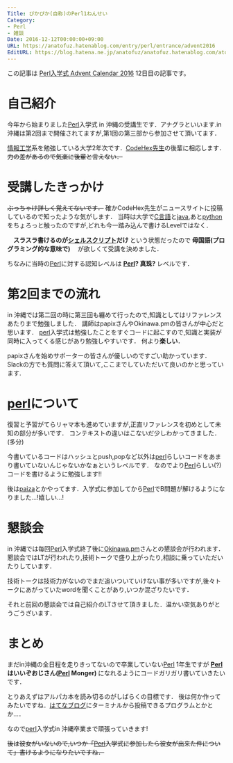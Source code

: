 ```yaml
---
Title: ぴかぴか(自称)のPerl1ねんせい
Category:
- Perl
- 雑談
Date: 2016-12-12T00:00:00+09:00
URL: https://anatofuz.hatenablog.com/entry/perl/entrance/advent2016
EditURL: https://blog.hatena.ne.jp/anatofuz/anatofuz.hatenablog.com/atom/entry/8599973812278688570
---
```


<p>この記事は <a href="http://qiita.com/advent-calendar/2016/perl-entrance">Perl入学式 Advent Calendar 2016</a> 12日目の記事です。</p>

<h1>自己紹介</h1>

<p>今年から始まりました<a class="keyword" href="http://d.hatena.ne.jp/keyword/Perl">Perl</a>入学式 in 沖縄の受講生です．アナグラといいます.in沖縄は第2回まで開催されてますが,第1回の第三部から参加させて頂いてます．</p>

<p><a class="keyword" href="http://d.hatena.ne.jp/keyword/%BE%F0%CA%F3%B9%A9%B3%D8">情報工学</a>系を勉強している大学2年次です．<a href="http://codehex.hateblo.jp/">CodeHex先生</a>の後輩に相応します．<s>力の差があるので気楽に後輩と言えない．
</s></p>

<h1>受講したきっかけ</h1>

<p><s>ぶっちゃけ詳しく覚えてないです．</s> 確かCodeHex先生がニュースサイトに投稿しているので知ったような気がします．
当時は大学で<a class="keyword" href="http://d.hatena.ne.jp/keyword/C%B8%C0%B8%EC">C言語</a>と<a class="keyword" href="http://d.hatena.ne.jp/keyword/java">java</a>,あと<a class="keyword" href="http://d.hatena.ne.jp/keyword/python">python</a>をちょろっと触ったのですが,どれも今一踏み込んで書けるLevelではなく．</p>

<p><strong>　スラスラ書けるのが<a class="keyword" href="http://d.hatena.ne.jp/keyword/%A5%B7%A5%A7%A5%EB%A5%B9%A5%AF%A5%EA%A5%D7%A5%C8">シェルスクリプト</a>だけ </strong> という状態だったので<strong> 母国語(プログラミング的な意味で) </strong>　が欲しくて受講を決めました．</p>

<p>ちなみに当時の<a class="keyword" href="http://d.hatena.ne.jp/keyword/Perl">Perl</a>に対する認知レベルは <strong> <a class="keyword" href="http://d.hatena.ne.jp/keyword/Perl">Perl</a>? 真珠? </strong> レベルです．</p>

<h1>第2回までの流れ</h1>

<p>in 沖縄では第二回の時に第三回も纏めて行ったので,知識としてはリファレンスあたりまで勉強しました．
講師はpapixさんやOkinawa.pmの皆さんが中心だと思います．
<a class="keyword" href="http://d.hatena.ne.jp/keyword/perl">perl</a>入学式は勉強したことをすぐコードに起こすので,知識と実装が同時に入ってくる感じがあり勉強しやすいです．
何より<strong>楽しい</strong>．</p>

<p>papixさんを始めサポーターの皆さんが優しいのですごい助かっています．
Slackの方でも質問に答えて頂いて,ここまでしていただいて良いのかと思っています.</p>

<h1><a class="keyword" href="http://d.hatena.ne.jp/keyword/perl">perl</a>について</h1>

<p>復習と予習がてらリャマ本も進めていますが,正直リファレンスを初めとして未知の部分が多いです．
コンテキストの違いはこないだ少しわかってきました．(多分)</p>

<p>今書いているコードはハッシュとpush,popなど以外は<a class="keyword" href="http://d.hatena.ne.jp/keyword/perl">perl</a>らしいコードをあまり書いていないんじゃないかなぁというレベルです．
なのでより<a class="keyword" href="http://d.hatena.ne.jp/keyword/Perl">Perl</a>らしい(?)コードを書けるように勉強します!!</p>

<p>後は<a href="https://paiza.jp/challenges">paiza</a>とかやってます．入学式に参加してから<a class="keyword" href="http://d.hatena.ne.jp/keyword/Perl">Perl</a>でB問題が解けるようになりました…!嬉しい…!</p>

<h1>懇談会</h1>

<p>in 沖縄では毎回<a class="keyword" href="http://d.hatena.ne.jp/keyword/Perl">Perl</a>入学式終了後に<a href="http://okinawa.pm.org/">Okinawa.pm</a>さんとの懇談会が行われます．
懇談会ではLTが行われたり,技術トークで盛り上がったり,相談に乗っていただいたりしています．</p>

<p>技術トークは技術力がないのでまだ追いついていけない事が多いですが,後々トークにあがっていたwordを聞くことがあり,いつか混ざりたいです．</p>

<p>それと前回の懇談会では自己紹介のLTさせて頂きました．温かい空気ありがとうごうざいます．</p>

<h1>まとめ</h1>

<p>まだin沖縄の全日程を走りきってないので卒業していない<a class="keyword" href="http://d.hatena.ne.jp/keyword/Perl">Perl</a> 1年生ですが
<strong> <a class="keyword" href="http://d.hatena.ne.jp/keyword/Perl">Perl</a>はいいぞおじさん(<a class="keyword" href="http://d.hatena.ne.jp/keyword/Perl">Perl</a> Monger) </strong> になれるようにコードガリガリ書いていきたいです．</p>

<p>とりあえずはアルパカ本を読み切るのがしばらくの目標です．
後は何か作ってみたいですね．<a class="keyword" href="http://d.hatena.ne.jp/keyword/%A4%CF%A4%C6%A4%CA%A5%D6%A5%ED%A5%B0">はてなブログ</a>にターミナルから投稿できるプログラムとかとか…．</p>

<p>なので<a class="keyword" href="http://d.hatena.ne.jp/keyword/perl">perl</a>入学式in 沖縄卒業まで頑張っていきます!　</p>

<p><s>後は彼女がいないので,いつか「<a class="keyword" href="http://d.hatena.ne.jp/keyword/Perl">Perl</a>入学式に参加したら彼女が出来た件について」書けるようになりたいですね．
</s></p>
